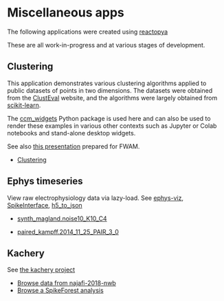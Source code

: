# Miscellaneous apps

The following applications were created using [reactopya](https://github.com/flatironinstitute/reactopya)

These are all work-in-progress and at various stages of development.

## Clustering

This application demonstrates various clustering algorithms applied to public datasets of points in two dimensions. The datasets were obtained from the [ClustEval](https://clusteval.sdu.dk/1/datasets) website, and the algorithms were largely obtained from [scikit-learn](https://scikit-learn.org/stable/).

The [ccm_widgets](https://github.com/flatironinstitute/ccm_widgets) Python package is used here and can also be used to render these examples in various other contexts such as Jupyter or Colab notebooks and stand-alone desktop widgets.

See also [this presentation](https://docs.google.com/presentation/d/10bDfwBVeOuvMVE2Rq31f1juztXPtA6oxy57JHLlVldg/edit?usp=sharing) prepared for FWAM.

* [Clustering](app/clustering)

## Ephys timeseries

View raw electrophysiology data via lazy-load. See [ephys-viz](https://github.com/flatironinstitute/ephys-viz), [SpikeInterface](https://github.com/spikeinterface), [h5_to_json](https://github.com/flatironinstitute/h5_to_json)

* [synth_magland.noise10_K10_C4](app/timeseries?path=sha1dir://fb52d510d2543634e247e0d2d1d4390be9ed9e20.synth_magland/datasets_noise10_K10_C4/001_synth)

* [paired_kampff.2014_11_25_PAIR_3_0](app/timeseries?path=sha1dir://5426bea8dd11a15c73626bb679fc5a8227bc3d42.paired_kampff.2014_11_25_PAIR_3_0)

## Kachery

See [the kachery project](https://github.com/flatironinstitute/kachery)

* [Browse data from najafi-2018-nwb](app/explore?path=sha1dir://9b43715be9942ee94a0601cb178b50eaa91d36f8.najafi-2018-nwb)
* [Browse a SpikeForest analysis](app/explore?path=sha1://b678d798d67b6faa3c6240aca52f3857c9e4b877/analysis.json)
